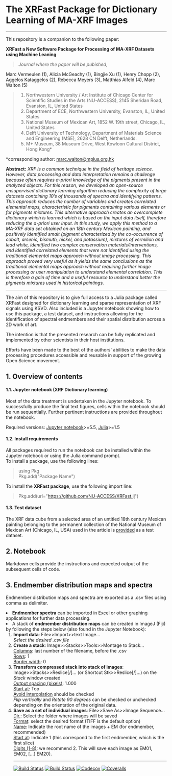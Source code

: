 # The XRFast Package for Dictionary Learning of MA-XRF Images <br>

***

This repository is a companion to the following paper:

**XRFast a New Software Package for Processing of MA-XRF Datasets using Machine Leaning** 
> *Journal where the paper will be pubished*,  <br>

Marc Vermeulen (1), Alicia McGeachy (1), Bingjie Xu (1), Henry Chopp (2), Aggelos Kataggelos (2), Rebecca Meyers (3), Matthias Alfeld (4), Marc Walton (5)<br>


> 1. Northwestern University / Art Institute of Chicago Center for Scientific Studies in the Arts (NU-ACCESS), 2145 Sheridan Road, Evanston, IL, United States
> 2. Department of ECE, Northwestern University, Evanston, IL, United States
> 3. National Museum of Mexican Art, 1852 W. 19th street, Chicago, IL, United States
> 4. Delft University of Technology, Department of Materials Science and Engineering (MSE), 2628 CN Delft, Netherlands.
> 5. M+ Museum, 38 Museum Drive, West Kowloon Cultural District, Hong Kong*

*corresponding author: marc.walton@mplus.org.hk 

**Abstract:** *XRF is a common technique in the field of heritage science. However, data processing and data interpretation remains a challenge because often requires a-priori knowledge of the pigments present in the analyzed objects. For this reason, we developed an open-source unsupervised dictionary learning algorithm reducing the complexity of large datasets containing 10’s of thousands of spectra and identifying patterns. This approach reduces the number of variables and creates correlated elemental maps, characteristic for pigments containing various elements or for pigments mixtures. This alternative approach creates an overcomplete dictionary which is learned which is based on the input data itself, therefore reducing the a-priori user input. In this study, we apply this method to a MA-XRF data set obtained on an 18th century Mexican painting, and positively identified smalt (pigment characterized by the co-occurrence of cobalt, arsenic, bismuth, nickel, and potassium), mixtures of vermilion and lead white, identified two complex conservation materials/interventions, and identified correlated elements that were not identified using the traditional elemental maps approach without image processing. This approach proved very useful as it yields the same conclusions as the traditional elemental maps approach without requiring further image processing or user manipulation to understand elemental correlation. This is therefore a gain of time and a useful resource to understand better the pigments mixtures used in historical paintings.*

***

The aim of this repository is to give full access to a Julia package called XRFast designed for dictionary learning and sparse representation of XRF signals using KSVD. Also included is a Jupyter notebook showing how to use this package, a test dataset, and instructions allowing for the identification of spectral endmembers and their spatial distribution across a 2D work of art.

The intention is that the presented research can be fully replicated and implemented by other scientists in their host institutions. 

Efforts have been made to the best of the authors' abilities to make the data processing procedures accessible and reusable in support of the growing Open Science movement. <br>

## 1. Overview of contents
#### 1.1. Jupyter notebook (XRF Dictionary learning)
Most of the data treatment is undertaken in the Jupyter notebook. To successfully produce the final text figures, cells within the notebook should be run sequentially. Further pertinent instructions are provided throughout the notebook.

Required versions: [Jupyter notebook](https://jupyter.org/)>=5.5, [Julia](https://julialang.org/downloads/)>=1.5 

#### 1.2. Install requirements
All packages required to run the notebook can be installed within the Jupyter notebook or using the Julia command prompt. <br>
To install a package, use the following lines: <br>
> using Pkg <br>
> Pkg.add("Package Name") <br>

To install the <b>XRFast package</b>, use the following import line: 
>Pkg.add(url="https://github.com/NU-ACCESS/XRFast.jl") <br>

#### 1.3. Test dataset
The XRF data cube from a selected area of an untitled 18th century Mexican painting belonging to the permanent collection of the National Museum of Mexican Art (Chicago, IL, USA) used in the article is [provided](https://.../) as a test dataset. <br>

## 2. Notebook
Markdown cells provide the instructions and expected output of the subsequent cells of code. 

## 3. Endmember distribution maps and spectra
Endmember distribution maps and spectra are exported as a .csv files using comma as delimiter. <br>

<li><b>Endmember spectra</b> can be imported in Excel or other graphing applications for further data processing. <br>
<li>A stack of <b>endmember distribution maps</b> can be created in ImageJ (Fiji) by following the steps below (also found in the Jupyter Notebook): </ol><br>

<ol>
<li><b>Import data</b>: File>>Import>>text Image...<br>
<i>Select the desired .csv file</i></li>
<li><b>Create a stack</b>: Image>>Stacks>>Tools>>Montage to Stack...<br>
<ins>Columns</ins>: last number of the filename, before the .csv <br>
<ins>Rows</ins>: 1 <br>
<ins>Border width</ins>: 0</li>
<li><b>Transform compressed stack into stack of images</b>: Image>>Stacks>>Reslice[/]... (or Shortcut Stk>>Reslice[/]...) on the <i>Stack</i> window created</li>
<ins>Output spacing (pixels)</ins>: 1.000 <br>
<ins>Start at</ins>: Top <br>
<ins>Avoid interoplation</ins> should be checked <br>
<i>Flip vertically</i> and <i>Rotate 90 degrees</i> can be checked or unchecked depending on the orientation of the original data. 
<li><b>Save as a set of individual images</b>: File>>Save As>>Image Sequence... <br>
<ins>Dir.</ins>: Select the folder where images will be saved <br>
<ins>Format</ins>: select the desired format (TIFF is the default option) <br>
<ins>Name</ins>: Indicate the root name of the images + EM (for endmember, recommended)<br>
<ins>Start at</ins>: Indicate 1 (this correspond to the first endmember, which is the first slice)<br>
<ins>Digits (1-8)</ins>: we recommend 2. This will save each image as EM01, EM02, [...] EM20).

***

[![Build Status](https://travis-ci.com/NU-ACCESS/XRFast2.jl.svg?branch=master)](https://travis-ci.com/NU-ACCESS/XRFast2.jl)
[![Build Status](https://ci.appveyor.com/api/projects/status/github/NU-ACCESS/XRFast2.jl?svg=true)](https://ci.appveyor.com/project/NU-ACCESS/XRFast2-jl)
[![Codecov](https://codecov.io/gh/NU-ACCESS/XRFast2.jl/branch/master/graph/badge.svg)](https://codecov.io/gh/NU-ACCESS/XRFast2.jl)
[![Coveralls](https://coveralls.io/repos/github/NU-ACCESS/XRFast2.jl/badge.svg?branch=master)](https://coveralls.io/github/NU-ACCESS/XRFast2.jl?branch=master)
